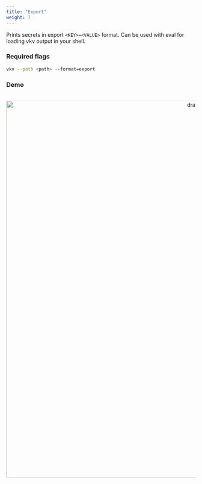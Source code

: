 ```yaml
---
title: "Export"
weight: 7
---
```


Prints secrets in export `<KEY>=<VALUE>` format. Can be used with eval for loading vkv output in your shell. 

### Required flags

```bash
vkv --path <path> --format=export
```

### Demo
<div align="center">
<br>
<img src="https://media.githubusercontent.com/media/FalcoSuessgott/vkv/master/www/static/images/export.gif" alt="drawing" width="1000"/>
</div>